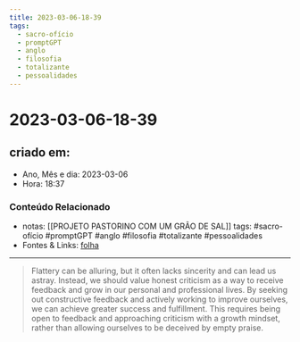 ```yaml
---
title: 2023-03-06-18-39
tags:
  - sacro-ofício
  - promptGPT
  - anglo
  - filosofia
  - totalizante
  - pessoalidades
---
```

# 2023-03-06-18-39

## criado em: 
-  Ano, Mês e dia: 2023-03-06
- Hora: 18:37

### Conteúdo Relacionado
- notas: [[PROJETO PASTORINO COM UM GRÃO DE SAL]]
tags: #sacro-ofício #promptGPT #anglo #filosofia #totalizante #pessoalidades 
- Fontes & Links: [folha](https://www1.folha.uol.com.br/folha/livrariadafolha/825139-ha-cem-anos-nascia-carlos-torres-pastorino-autor-de-minutos-de-sabedoria.shtml)
---
>Flattery can be alluring, but it often lacks sincerity and can lead us astray. Instead, we should value honest criticism as a way to receive feedback and grow in our personal and professional lives. By seeking out constructive feedback and actively working to improve ourselves, we can achieve greater success and fulfillment. This requires being open to feedback and approaching criticism with a growth mindset, rather than allowing ourselves to be deceived by empty praise.